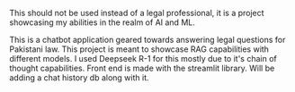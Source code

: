 This should not be used instead of a legal professional, it is a project showcasing my abilities in the realm of AI and ML.

This is a chatbot application geared towards answering legal questions for Pakistani law. This project is meant to showcase RAG capabilities with different models. 
I used Deepseek R-1 for this mostly due to it's chain of thought capabilities.
Front end is made with the streamlit library.
Will be adding a chat history db along with it.
